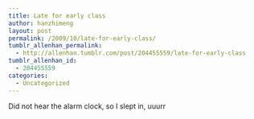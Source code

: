 ```yaml
---
title: Late for early class
author: hanzhimeng
layout: post
permalink: /2009/10/late-for-early-class/
tumblr_allenhan_permalink:
  - http://allenhan.tumblr.com/post/204455559/late-for-early-class
tumblr_allenhan_id:
  - 204455559
categories:
  - Uncategorized
---
```

Did not hear the alarm clock, so I slept in, uuurr
